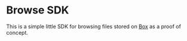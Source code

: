 # Browse SDK

This is a simple little SDK for browsing files stored on [Box](https://box.com) as a proof of concept.
